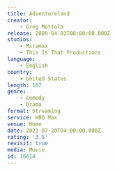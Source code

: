 ```yaml
---
title: Adventureland
creator:
    - Greg Mottola
release: 2009-04-03T00:00:00.000Z
studios:
    - Miramax
    - This Is That Productions
language:
    - English
country:
    - United States
length: 107
genre:
    - Comedy
    - Drama
format: Streaming
service: HBO Max
venue: Home
date: 2021-07-20T04:00:00.000Z
rating: '3.5'
revisit: true
media: Movie
id: 16614
---
```



